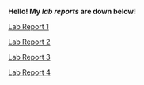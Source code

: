 **Hello! My _lab reports_ are down below!**


[Lab Report 1](https://rickrodness.github.io/cse15l-lab-reports/new_file)  

  
[Lab Report 2](https://rickrodness.github.io/cse15l-lab-reports/lab_report_2)

[Lab Report 3](https://rickrodness.github.io/cse15l-lab-reports/lab-report-3)



[Lab Report 4](https://rickrodness.github.io/cse15l-lab-reports/lab-report-4)

